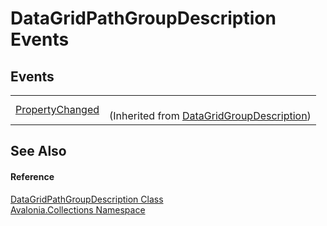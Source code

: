 # DataGridPathGroupDescription Events




## Events
<table>
<tr>
<td><a href="E_Avalonia_Collections_DataGridGroupDescription_PropertyChanged">PropertyChanged</a></td>
<td><br />(Inherited from <a href="T_Avalonia_Collections_DataGridGroupDescription">DataGridGroupDescription</a>)</td>
</tr>
</table>

## See Also


#### Reference
<a href="T_Avalonia_Collections_DataGridPathGroupDescription">DataGridPathGroupDescription Class</a>  
<a href="N_Avalonia_Collections">Avalonia.Collections Namespace</a>  
